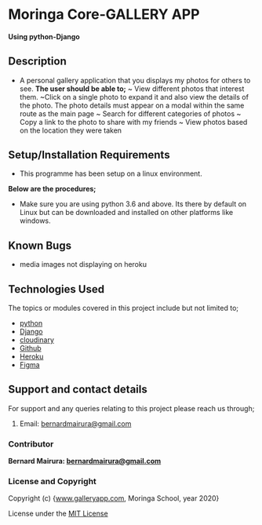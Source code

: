 <!--headings-->

# Moringa Core-GALLERY APP

#### Using python-Django

## Description

* A personal gallery application that you displays my photos for others to see.
**The user should be able to;**
~ View different photos that interest them.
~Click on a single photo to expand it and also view the details of the photo. The photo details must appear on a modal within the same route as the main page
~ Search for different categories of photos
~ Copy a link to the photo to share with my friends
~ View photos based on the location they were taken


## Setup/Installation Requirements

* This programme has been setup on a linux environment.

**Below are the procedures;**
+  Make sure you are using python 3.6 and above. 
Its there by default on Linux but can be downloaded and installed on other platforms like windows.

## Known Bugs

* media images not displaying on heroku

## Technologies Used

The topics or modules covered in this project include but not limited to;

* [python](https://www.python.org/downloads/release/python-385/)
* [Django](https://www.djangoproject.com/download/)
* [cloudinary](https://cloudinary.com/)
* [Github](https://github.com/BernardMairura/galleryapp)
* [Heroku](https://gallery-mairura.herokuapp.com/)
* [Figma](https://www.figma.com/file/Fy2CNrT8kuIgiBDpUHqvZF/Untitled?node-id=0%3A1)

## Support and contact details

For support and any queries relating to this project please reach us through;

1. Email: bernardmairura@gmail.com


### Contributor

 **Bernard Mairura: <bernardmairura@gmail.com>**
 

### License and Copyright

Copyright (c) {www.galleryapp.com, Moringa School, year 2020}

License under the [MIT License](LICENSE)